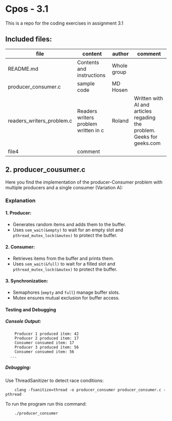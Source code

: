 # Cpos - 3.1
This is a repo for the coding exercises in assignment 3.1

## Included files:

 | file     | content   | author    | comment   |
 | ------| ------- | ------ | -------|
 | README.md | Contents and instructions | Whole group| |
 | producer_consumer.c | sample code | MD Hosen   | |
 | readers_writers_problem.c | Readers writers problem written in c | Roland | Written with AI and articles regading the problem. Geeks for geeks.com |
 | file4 | comment |    | |



###
## 2. producer_cousumer.c
Here you find the implementation of the producer-Consumer problem with multiple producers and a single consumer (Variation A):

### Explanation 

#### 1. Producer: 
   - Generates random items and adds them to the buffer. 
   - Uses `sem_wait(&empty)` to wait for an empty slot and `pthread_mutex_lock(&mutex)` to protect the buffer. 

#### 2. Consumer: 
   - Retrieves items from the buffer and prints them. 
   - Uses `sem_wait(&full)` to wait for a filled slot and `pthread_mutex_lock(&mutex)` to protect the buffer. 

#### 3. Synchronization: 
   - Semaphores (`empty` and `full`) manage buffer slots. 
   - Mutex ensures mutual exclusion for buffer access. 

#### Testing and Debugging  
##### Console Output: 
```
    Producer 1 produced item: 42 
    Producer 2 produced item: 17 
    Consumer consumed item: 17 
    Producer 3 produced item: 56 
    Consumer consumed item: 56 
  ...
```

##### Debugging: 
Use ThreadSanitizer to detect race conditions: 
``` 
    clang -fsanitize=thread -o producer_consumer producer_consumer.c -pthread 
``` 
To run the program run this command:
``` 
    ./producer_consumer
``` 

